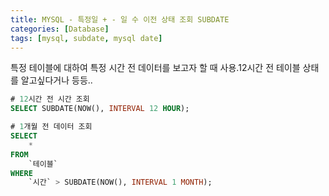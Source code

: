 ```yaml
---
title: MYSQL - 특정일 + - 일 수 이전 상태 조회 SUBDATE
categories: [Database]
tags: [mysql, subdate, mysql date]
---
```



특정 테이블에 대하여 특정 시간 전 데이터를 보고자 할 때 사용.12시간 전 테이블 상태를 알고싶다거나 등등..

```sql
# 12시간 전 시간 조회
SELECT SUBDATE(NOW(), INTERVAL 12 HOUR);

# 1개월 전 데이터 조회
SELECT
    *
FROM
    `테이블`
WHERE
    `시간` > SUBDATE(NOW(), INTERVAL 1 MONTH);
```
